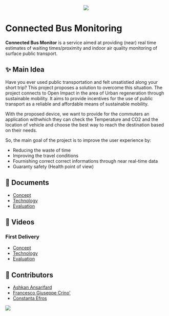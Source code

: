 <p align="center">
  <img src="https://github.com/ashkanans-lab/IOTGroupProject/blob/main/img/splash.png">
</p>

# Connected Bus Monitoring
**Connected Bus Monitor** is a service aimed at providing (near) real time estimates of waiting times/proximity and indoor air quality monitoring of surface public transport. 

## ✨ Main Idea
Have you ever used public transportation and felt unsatistied along your short trip? This project proposes a solution to overcome this situation. The project connects to Open Impact in the area of Urban regeneration through sustainable mobility. It aims to provide incentives for the use of public transport as a reliable and affordable means of sustainable mobility.

With the proposed device, we want to provide for the commuters an application withwhich they can check the Temperature and CO2 and the location of vehicle and choose the best way to reach the destination based on their needs. 

So, the main goal of the project is to improve the user experience by:
- Reducing the waste of time 
- Improving the travel conditions
- Fournishing correct correct informations through near real-time data
- Guaranty safety (Health point of view)

## 📄 Documents
- [Concept](https://github.com/ashkanans-lab/IOTGroupProject/blob/main/Concept.md)
- [Technology](https://github.com/ashkanans-lab/IOTGroupProject/blob/main/Technology.md)
- [Evaluation]()

## 🎥 Videos

### First Delivery
- [Concept]()
- [Technology]()
- [Evaluation]()

## 🤝 Contributors

- [Ashkan Ansarifard](https://www.linkedin.com/in/ashkan-ansarifard-6a6326144)
- [Francesco Giuseppe Crino']()
- [Constanta Efros]()

<a href="https://github.com/ashkanans-lab/IOTGroupProject/graphs/contributors">
  <img src="https://contrib.rocks/image?repo=ashkanans-lab/IOTGroupProject" />
</a>
